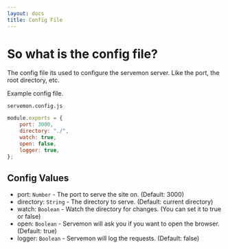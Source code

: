 ```yaml
---
layout: docs
title: Config File
---
```


# So what is the config file?

The config file its used to configure the servemon server. Like the port, the root directory, etc.

Example config file.

`servemon.config.js`

```js
module.exports = {
    port: 3000,
    directory: "./",
    watch: true,
    open: false,
    logger: true,
};
```

## Config Values

-   port: `Number` - The port to serve the site on. (Default: 3000)
-   directory: `String` - The directory to serve. (Default: current directory)
-   watch: `Boolean` - Watch the directory for changes. (You can set it to true or false)
-   open: `Boolean` - Servemon will ask you if you want to open the browser. (Default: true)
-   logger: `Boolean` - Servemon will log the requests. (Default: false)
